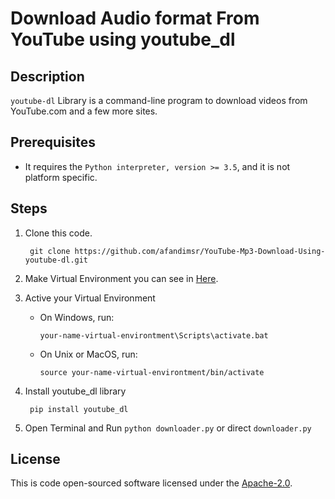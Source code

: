 # Download Audio format From YouTube using youtube_dl
## Description
`youtube-dl` Library is a command-line program to download videos from YouTube.com and a few more sites.
## Prerequisites
-  It requires the `Python interpreter, version >= 3.5`, and it is not platform specific.
## Steps
1. Clone this code.

        git clone https://github.com/afandimsr/YouTube-Mp3-Download-Using-youtube-dl.git 

2. Make Virtual Environment you can see in  [Here](https://docs.python.org/3/tutorial/venv.html).
3. Active your Virtual Environment 
    - On Windows, run:

        `your-name-virtual-environtment\Scripts\activate.bat`

    - On Unix or MacOS, run:

        `source your-name-virtual-environtment/bin/activate`

4. Install youtube_dl library 

        pip install youtube_dl

5. Open Terminal and Run `python downloader.py` or direct `downloader.py`

## License
This is code open-sourced software licensed under the [Apache-2.0](https://opensource.org/licenses/Apache-2.0).